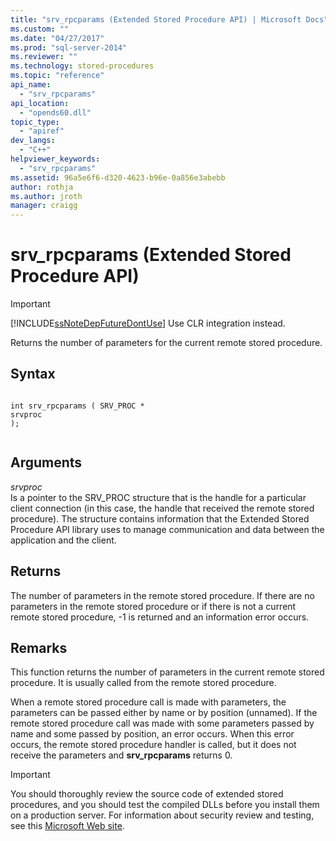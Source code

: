```yaml
---
title: "srv_rpcparams (Extended Stored Procedure API) | Microsoft Docs"
ms.custom: ""
ms.date: "04/27/2017"
ms.prod: "sql-server-2014"
ms.reviewer: ""
ms.technology: stored-procedures
ms.topic: "reference"
api_name: 
  - "srv_rpcparams"
api_location: 
  - "opends60.dll"
topic_type: 
  - "apiref"
dev_langs: 
  - "C++"
helpviewer_keywords: 
  - "srv_rpcparams"
ms.assetid: 96a5e6f6-d320-4623-b96e-0a856e3abebb
author: rothja
ms.author: jroth
manager: craigg
---
```

# srv_rpcparams (Extended Stored Procedure API)
    
> [!IMPORTANT]  
>  [!INCLUDE[ssNoteDepFutureDontUse](../../includes/ssnotedepfuturedontuse-md.md)] Use CLR integration instead.  
  
 Returns the number of parameters for the current remote stored procedure.  
  
## Syntax  
  
```  
  
int srv_rpcparams ( SRV_PROC *  
srvproc   
);  
  
```  
  
## Arguments  
 *srvproc*  
 Is a pointer to the SRV_PROC structure that is the handle for a particular client connection (in this case, the handle that received the remote stored procedure). The structure contains information that the Extended Stored Procedure API library uses to manage communication and data between the application and the client.  
  
## Returns  
 The number of parameters in the remote stored procedure. If there are no parameters in the remote stored procedure or if there is not a current remote stored procedure, -1 is returned and an information error occurs.  
  
## Remarks  
 This function returns the number of parameters in the current remote stored procedure. It is usually called from the remote stored procedure.  
  
 When a remote stored procedure call is made with parameters, the parameters can be passed either by name or by position (unnamed). If the remote stored procedure call was made with some parameters passed by name and some passed by position, an error occurs. When this error occurs, the remote stored procedure handler is called, but it does not receive the parameters and **srv_rpcparams** returns 0.  
  
> [!IMPORTANT]  
>  You should thoroughly review the source code of extended stored procedures, and you should test the compiled DLLs before you install them on a production server. For information about security review and testing, see this [Microsoft Web site](https://go.microsoft.com/fwlink/?LinkID=54761&amp;clcid=0x409https://msdn.microsoft.com/security/).  
  
  
